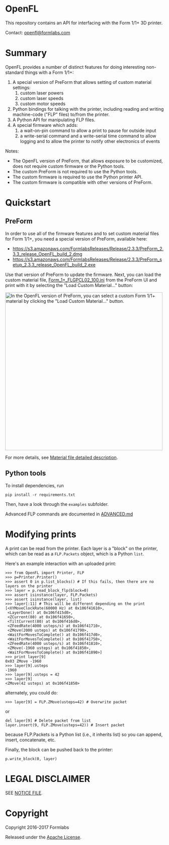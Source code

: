 # OpenFL
This repository contains an API for interfacing with the Form 1/1+ 3D printer.

Contact: openfl@formlabs.com

# Summary
OpenFL provides a number of distinct features for doing interesting non-standard things with a Form 1/1+:

1. A special version of PreForm that allows setting of custom material settings: 
   1. custom laser powers
   2. custom laser speeds
   3. custom motor speeds
2. Python bindings for talking with the printer, including reading and writing machine-code ("FLP" files) to/from the printer.
3. A Python API for manipulating FLP files.
4. A special firmware which adds:
   1. a wait-on-pin command to allow a print to pause for outside input
   2. a write-serial command and a write-serial time command to allow logging and to allow the printer to notify other electronics of events

Notes:
* The OpenFL version of PreForm, that allows exposure to be customized, does not require custom firmware or the Python tools.
* The custom PreForm is not required to use the Python tools.
* The custom firmware is required to use the Python printer API.
* The custom firmware is compatible with other versions of PreForm.


# Quickstart
## PreForm
In order to use all of the firmware features and to set custom material files for Form 1/1+, you need a special version of PreForm, available here:
* https://s3.amazonaws.com/FormlabsReleases/Release/2.3.3/PreForm_2.3.3_release_OpenFL_build_2.dmg
* https://s3.amazonaws.com/FormlabsReleases/Release/2.3.3/PreForm_setup_2.3.3_release_OpenFL_build_2.exe

Use that version of PreForm to update the firmware. Next, you can load the custom material file, [Form_1+_FLGPCL02_100.ini](Form_1+_FLGPCL02_100.ini) from the PreForm UI and print with it by selecting the "Load Custom Material..." button:

<img src="LoadCustomMaterial.png" width="500" alt="In the OpenFL version of PreForm, you can select a custom Form 1/1+ material by clicking the &quot;Load Custom Material...&quot; button.">

For more details, see [Material file detailed description](material_file_description.md).

## Python tools
To install dependencies, run
```
pip install -r requirements.txt
```

Then, have a look through the `examples` subfolder.

Advanced FLP commands are documented in [ADVANCED.md](ADVANCED.md)

# Modifying prints
A print can be read from the printer. Each layer is a "block" on the printer, which can be read as a `FLP.Packets` object, which is a Python `list`.

Here's an example interaction with an uploaded print:
```
>>> from OpenFL import Printer, FLP
>>> p=Printer.Printer()
>>> assert 0 in p.list_blocks() # If this fails, then there are no layers on the printer
>>> layer = p.read_block_flp(block=0)
>>> assert isinstance(layer, FLP.Packets)
>>> assert isinstance(layer, list)
>>> layer[:11] # This will be different depending on the print
[<XYMoveClockRate(60000 Hz) at 0x106f41610>,
 <LayerDone() at 0x106f415d0>,
 <ZCurrent(80) at 0x106f41650>,
 <TiltCurrent(80) at 0x106f416d0>,
 <ZFeedRate(4000 usteps/s) at 0x106f41710>,
 <ZMove(2000 usteps) at 0x106f41790>,
 <WaitForMovesToComplete() at 0x106f417d0>,
 <WaitForMovesToComplete() at 0x106f41750>,
 <ZFeedRate(4000 usteps/s) at 0x106f41810>,
 <ZMove(-1960 usteps) at 0x106f41850>,
 <WaitForMovesToComplete() at 0x106f41890>]
>>> print layer[9]
0x03 ZMove -1960
>>> layer[9].usteps
-1960
>>> layer[9].usteps = 42
>>> layer[9]
<ZMove(42 usteps) at 0x106f41850>
```
alternately, you could do:
```
>>> layer[9] = FLP.ZMove(usteps=42) # Overwrite packet
```
or
```
del layer[9] # Delete packet from list
layer.insert(9, FLP.ZMove(usteps=42)) # Insert packet
```
because FLP.Packets is a Python list (i.e., it inherits list) so you can append, insert, concatenate, etc.

Finally, the block can be pushed back to the printer:
```
p.write_block(0, layer)
```

# LEGAL DISCLAIMER
SEE [NOTICE FILE](NOTICE.md).

# Copyright
Copyright 2016-2017 Formlabs

Released under the [Apache License](https://github.com/formlabs/openfl/blob/master/COPYING).

